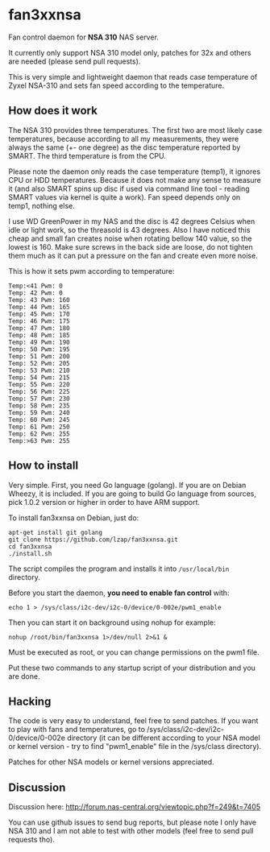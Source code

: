 fan3xxnsa
=========

Fan control daemon for **NSA 310** NAS server.

It currently only support NSA 310 model only, patches for 32x and others are
needed (please send pull requests).

This is very simple and lightweight daemon that reads case temperature of Zyxel
NSA-310 and sets fan speed according to the temperature.

How does it work
----------------

The NSA 310 provides three temperatures. The first two are most likely case
temperatures, because according to all my measurements, they were always the
same (+- one degree) as the disc temperature reported by SMART. The third
temperature is from the CPU.

Please note the daemon only reads the case temperature (temp1), it ignores CPU
or HDD temperatures. Because it does not make any sense to measure it (and also
SMART spins up disc if used via command line tool - reading SMART values via
kernel is quite a work). Fan speed depends only on temp1, nothing else.

I use WD GreenPower in my NAS and the disc is 42 degrees Celsius when idle or
light work, so the threasold is 43 degrees. Also I have noticed this cheap and
small fan creates noise when rotating bellow 140 value, so the lowest is 160.
Make sure screws in the back side are loose, do not tighten them much as it
can put a pressure on the fan and create even more noise.

This is how it sets pwm according to temperature:

    Temp:<41 Pwm: 0
    Temp: 42 Pwm: 0
    Temp: 43 Pwm: 160
    Temp: 44 Pwm: 165
    Temp: 45 Pwm: 170
    Temp: 46 Pwm: 175
    Temp: 47 Pwm: 180
    Temp: 48 Pwm: 185
    Temp: 49 Pwm: 190
    Temp: 50 Pwm: 195
    Temp: 51 Pwm: 200
    Temp: 52 Pwm: 205
    Temp: 53 Pwm: 210
    Temp: 54 Pwm: 215
    Temp: 55 Pwm: 220
    Temp: 56 Pwm: 225
    Temp: 57 Pwm: 230
    Temp: 58 Pwm: 235
    Temp: 59 Pwm: 240
    Temp: 60 Pwm: 245
    Temp: 61 Pwm: 250
    Temp: 62 Pwm: 255
    Temp:>63 Pwm: 255

How to install
--------------

Very simple. First, you need Go language (golang). If you are on Debian
Wheezy, it is included. If you are going to build Go language from sources,
pick 1.0.2 version or higher in order to have ARM support.

To install fan3xxnsa on Debian, just do:

    apt-get install git golang
    git clone https://github.com/lzap/fan3xxnsa.git
    cd fan3xxnsa
    ./install.sh

The script compiles the program and installs it into `/usr/local/bin`
directory.

Before you start the daemon, **you need to enable fan control** with:

    echo 1 > /sys/class/i2c-dev/i2c-0/device/0-002e/pwm1_enable

Then you can start it on background using nohup for example:

    nohup /root/bin/fan3xxnsa 1>/dev/null 2>&1 &

Must be executed as root, or you can change permissions on the pwm1 file.

Put these two commands to any startup script of your distribution and you are
done.

Hacking
-------

The code is very easy to understand, feel free to send patches. If you want to
play with fans and temperatures, go to /sys/class/i2c-dev/i2c-0/device/0-002e
directory (it can be different according to your NSA model or kernel version -
try to find "pwm1_enable" file in the /sys/class directory).

Patches for other NSA models or kernel versions appreciated.

Discussion
----------

Discussion here: http://forum.nas-central.org/viewtopic.php?f=249&t=7405

You can use github issues to send bug reports, but please note I only have NSA
310 and I am not able to test with other models (feel free to send pull
requests tho).
